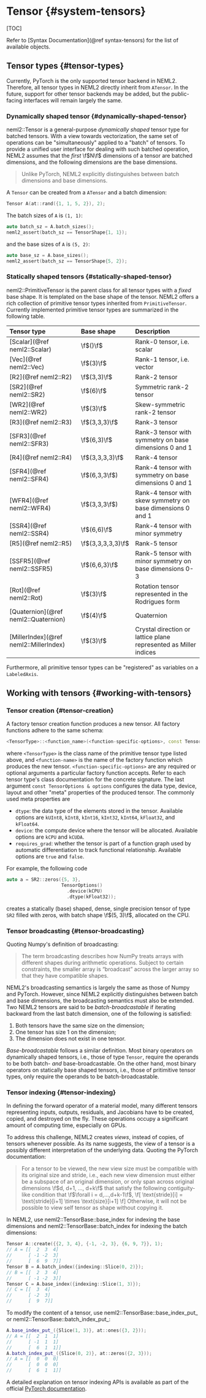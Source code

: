 # Tensor {#system-tensors}

[TOC]

Refer to [Syntax Documentation](@ref syntax-tensors) for the list of available objects.

## Tensor types {#tensor-types}

Currently, PyTorch is the only supported tensor backend in NEML2. Therefore, all tensor types in NEML2 directly inherit from `ATensor`. In the future, support for other tensor backends may be added, but the public-facing interfaces will remain largely the same.

### Dynamically shaped tensor {#dynamically-shaped-tensor}

neml2::Tensor is a general-purpose *dynamically shaped* tensor type for batched tensors. With a view towards vectorization, the same set of operations can be "simultaneously" applied to a "batch" of tensors. To provide a unified user interface for dealing with such batched operation, NEML2 assumes that the *first* \f$N\f$ dimensions of a tensor are batched dimensions, and the following dimensions are the base dimensions.

> Unlike PyTorch, NEML2 explicitly distinguishes between batch dimensions and base dimensions.

A `Tensor` can be created from a `ATensor` and a batch dimension:
```cpp
Tensor A(at::rand({1, 1, 5, 2}), 2);
```
The batch sizes of `A` is `(1, 1)`:
```cpp
auto batch_sz = A.batch_sizes();
neml2_assert(batch_sz == TensorShape{1, 1});
```
and the base sizes of `A` is `(5, 2)`:
```cpp
auto base_sz = A.base_sizes();
neml2_assert(batch_sz == TensorShape{5, 2});
```

### Statically shaped tensors {#statically-shaped-tensor}

neml2::PrimitiveTensor is the parent class for all tensor types with a *fixed* base shape. It is templated on the base shape of the tensor. NEML2 offers a rich collection of primitive tensor types inherited from `PrimitiveTensor`. Currently implemented primitive tensor types are summarized in the following table.

| Tensor type                            | Base shape        | Description                                                      |
| :------------------------------------- | :---------------- | :--------------------------------------------------------------- |
| [Scalar](@ref neml2::Scalar)           | \f$()\f$          | Rank-0 tensor, i.e. scalar                                       |
| [Vec](@ref neml2::Vec)                 | \f$(3)\f$         | Rank-1 tensor, i.e. vector                                       |
| [R2](@ref neml2::R2)                   | \f$(3,3)\f$       | Rank-2 tensor                                                    |
| [SR2](@ref neml2::SR2)                 | \f$(6)\f$         | Symmetric rank-2 tensor                                          |
| [WR2](@ref neml2::WR2)                 | \f$(3)\f$         | Skew-symmetric rank-2 tensor                                     |
| [R3](@ref neml2::R3)                   | \f$(3,3,3)\f$     | Rank-3 tensor                                                    |
| [SFR3](@ref neml2::SFR3)               | \f$(6,3)\f$       | Rank-3 tensor with symmetry on base dimensions 0 and 1           |
| [R4](@ref neml2::R4)                   | \f$(3,3,3,3)\f$   | Rank-4 tensor                                                    |
| [SFR4](@ref neml2::SFR4)               | \f$(6,3,3\f$)     | Rank-4 tensor with symmetry on base dimensions 0 and 1           |
| [WFR4](@ref neml2::WFR4)               | \f$(3,3,3\f$)     | Rank-4 tensor with skew symmetry on base dimensions 0 and 1      |
| [SSR4](@ref neml2::SSR4)               | \f$(6,6)\f$       | Rank-4 tensor with minor symmetry                                |
| [R5](@ref neml2::R5)                   | \f$(3,3,3,3,3)\f$ | Rank-5 tensor                                                    |
| [SSFR5](@ref neml2::SSFR5)             | \f$(6,6,3)\f$     | Rank-5 tensor with minor symmetry on base dimensions 0-3         |
| [Rot](@ref neml2::Rot)                 | \f$(3)\f$         | Rotation tensor represented in the Rodrigues form                |
| [Quaternion](@ref neml2::Quaternion)   | \f$(4)\f$         | Quaternion                                                       |
| [MillerIndex](@ref neml2::MillerIndex) | \f$(3)\f$         | Crystal direction or lattice plane represented as Miller indices |

Furthermore, all primitive tensor types can be "registered" as variables on a `LabeledAxis`.

## Working with tensors {#working-with-tensors}

### Tensor creation {#tensor-creation}

A factory tensor creation function produces a new tensor. All factory functions adhere to the same schema:
```cpp
<TensorType>::<function_name>(<function-specific-options>, const TensorOptions & options);
```
where `<TensorType>` is the class name of the primitive tensor type listed above, and `<function-name>` is the name of the factory function which produces the new tensor. `<function-specific-options>` are any required or optional arguments a particular factory function accepts. Refer to each tensor type's class documentation for the concrete signature. The last argument `const TensorOptions & options` configures the data type, device, layout and other "meta" properties of the produced tensor. The commonly used meta properties are
- `dtype`: the data type of the elements stored in the tensor. Available options are `kUInt8`, `kInt8`, `kInt16`, `kInt32`, `kInt64`, `kFloat32`, and `kFloat64`.
- `device`: the compute device where the tensor will be allocated. Available options are `kCPU` and `kCUDA`.
- `requires_grad`: whether the tensor is part of a function graph used by automatic differentiation to track functional relationship. Available options are `true` and `false`.

For example, the following code
```cpp
auto a = SR2::zeros({5, 3},
                    TensorOptions()
                      .device(kCPU)
                      .dtype(kFloat32));
```
creates a statically (base) shaped, dense, single precision tensor of type `SR2` filled with zeros, with batch shape \f$(5, 3)\f$, allocated on the CPU.

### Tensor broadcasting {#tensor-broadcasting}

Quoting Numpy's definition of broadcasting:

> The term broadcasting describes how NumPy treats arrays with different shapes during arithmetic operations. Subject to certain constraints, the smaller array is “broadcast” across the larger array so that they have compatible shapes.

NEML2's broadcasting semantics is largely the same as those of Numpy and PyTorch. However, since NEML2 explicitly distinguishes between batch and base dimensions, the broadcasting semantics must also be extended. Two NEML2 tensors are said to be _batch-broadcastable_ if iterating backward from the last batch dimension, one of the following is satisfied:
1. Both tensors have the same size on the dimension;
2. One tensor has size 1 on the dimension;
3. The dimension does not exist in one tensor.

_Base-broadcastable_ follows a similar definition. Most binary operators on dynamically shaped tensors, i.e., those of type `Tensor`, require the operands to be both batch- _and_ base-broadcastable. On the other hand, most binary operators on statically base shaped tensors, i.e., those of pritimitive tensor types, only require the operands to be batch-broadcastable.

### Tensor indexing {#tensor-indexing}

In defining the forward operator of a material model, many different tensors representing inputs, outputs, residuals, and Jacobians have to be created, copied, and destroyed on the fly. These operations occupy a significant amount of computing time, especially on GPUs.

To address this challenge, NEML2 creates *views*, instead of copies, of tensors whenever possible. As its name suggests, the view of a tensor is a possibly different interpretation of the underlying data. Quoting the PyTorch documentation:

> For a tensor to be viewed, the new view size must be compatible with its original size and stride, i.e., each new view dimension must either be a subspace of an original dimension, or only span across original dimensions \f$d, d+1, ..., d+k\f$ that satisfy the following contiguity-like condition that \f$\forall i = d,...,d+k-1\f$,
> \f[
> \text{stride}[i] = \text{stride}[i+1] \times \text{size}[i+1]
> \f]
> Otherwise, it will not be possible to view self tensor as shape without copying it.

In NEML2, use neml2::TensorBase::base_index for indexing the base dimensions and neml2::TensorBase::batch_index for indexing the batch dimensions:
```cpp
Tensor A::create({{2, 3, 4}, {-1, -2, 3}, {6, 9, 7}}, 1);
// A = [[  2  3  4]
//      [ -1 -2  3]
//      [  6  9  7]]
Tensor B = A.batch_index({indexing::Slice(0, 2)});
// B = [[  2  3  4]
//      [ -1 -2  3]]
Tensor C = A.base_index({indexing::Slice(1, 3)});
// C = [[  3  4]
//      [ -2  3]
//      [  9  7]]
```
To modify the content of a tensor, use neml2::TensorBase::base_index_put_ or neml2::TensorBase::batch_index_put_:
```cpp
A.base_index_put_({Slice(1, 3)}, at::ones({3, 2}));
// A = [[  2  1  1]
//      [ -1  1  1]
//      [  6  1  1]]
A.batch_index_put_({Slice(0, 2)}, at::zeros({2, 3}));
// A = [[  0  0  0]
//      [  0  0  0]
//      [  6  1  1]]
```
A detailed explanation on tensor indexing APIs is available as part of the official [PyTorch documentation](https://pytorch.org/cppdocs/notes/tensor_indexing.html).

